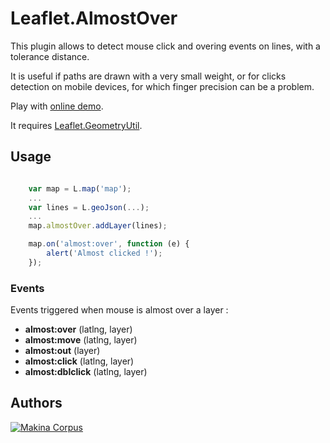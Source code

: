 Leaflet.AlmostOver
==================

This plugin allows to detect mouse click and overing events on lines,
with a tolerance distance.

It is useful if paths are drawn with a very small weight, or for clicks
detection on mobile devices, for which finger precision can be a problem.

Play with [online demo](http://makinacorpus.github.io/Leaflet.AlmostOver/).

It requires [Leaflet.GeometryUtil](https://github.com/makinacorpus/Leaflet.GeometryUtil/).

Usage
-----

```javascript

    var map = L.map('map');
    ...
    var lines = L.geoJson(...);
    ...
    map.almostOver.addLayer(lines);

    map.on('almost:over', function (e) {
        alert('Almost clicked !');
    });

```

### Events ###

Events triggered when mouse is almost over a layer :

* **almost:over** (latlng, layer)
* **almost:move** (latlng, layer)
* **almost:out** (layer)
* **almost:click** (latlng, layer)
* **almost:dblclick** (latlng, layer)


Authors
-------

[![Makina Corpus](http://depot.makina-corpus.org/public/logo.gif)](http://makinacorpus.com)
